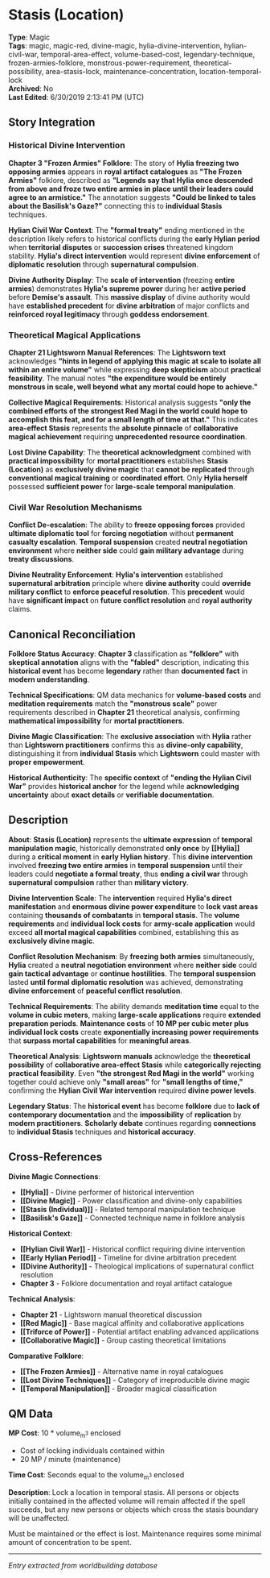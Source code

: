 # Stasis (Location)

**Type**: Magic  
**Tags**: magic, magic-red, divine-magic, hylia-divine-intervention, hylian-civil-war, temporal-area-effect, volume-based-cost, legendary-technique, frozen-armies-folklore, monstrous-power-requirement, theoretical-possibility, area-stasis-lock, maintenance-concentration, location-temporal-lock  
**Archived**: No  
**Last Edited**: 6/30/2019 2:13:41 PM (UTC)

## Story Integration

### Historical Divine Intervention
**Chapter 3 "Frozen Armies" Folklore**: The story of **Hylia freezing two opposing armies** appears in **royal artifact catalogues** as **"The Frozen Armies"** folklore, described as **"Legends say that Hylia once descended from above and froze two entire armies in place until their leaders could agree to an armistice."** The annotation suggests **"Could be linked to tales about the Basilisk's Gaze?"** connecting this to **individual Stasis** techniques.

**Hylian Civil War Context**: The **"formal treaty"** ending mentioned in the description likely refers to historical conflicts during the **early Hylian period** when **territorial disputes** or **succession crises** threatened kingdom stability. **Hylia's direct intervention** would represent **divine enforcement** of **diplomatic resolution** through **supernatural compulsion**.

**Divine Authority Display**: The **scale of intervention** (freezing **entire armies**) demonstrates **Hylia's supreme power** during her **active period** before **Demise's assault**. This **massive display** of divine authority would have **established precedent** for **divine arbitration** of major conflicts and **reinforced royal legitimacy** through **goddess endorsement**.

### Theoretical Magical Applications
**Chapter 21 Lightsworn Manual References**: The **Lightsworn text** acknowledges **"hints in legend of applying this magic at scale to isolate all within an entire volume"** while expressing **deep skepticism** about **practical feasibility**. The manual notes **"the expenditure would be entirely monstrous in scale, well beyond what any mortal could hope to achieve."**

**Collective Magical Requirements**: Historical analysis suggests **"only the combined efforts of the strongest Red Magi in the world could hope to accomplish this feat, and for a small length of time at that."** This indicates **area-effect Stasis** represents the **absolute pinnacle** of **collaborative magical achievement** requiring **unprecedented resource coordination**.

**Lost Divine Capability**: The **theoretical acknowledgment** combined with **practical impossibility** for **mortal practitioners** establishes **Stasis (Location)** as **exclusively divine magic** that **cannot be replicated** through **conventional magical training** or **coordinated effort**. Only **Hylia herself** possessed **sufficient power** for **large-scale temporal manipulation**.

### Civil War Resolution Mechanisms
**Conflict De-escalation**: The ability to **freeze opposing forces** provided **ultimate diplomatic tool** for **forcing negotiation** without **permanent casualty escalation**. **Temporal suspension** created **neutral negotiation environment** where **neither side** could **gain military advantage** during **treaty discussions**.

**Divine Neutrality Enforcement**: **Hylia's intervention** established **supernatural arbitration** principle where **divine authority** could **override military conflict** to **enforce peaceful resolution**. This **precedent** would have **significant impact** on **future conflict resolution** and **royal authority** claims.

## Canonical Reconciliation

**Folklore Status Accuracy**: **Chapter 3** classification as **"folklore"** with **skeptical annotation** aligns with the **"fabled"** description, indicating this **historical event** has become **legendary** rather than **documented fact** in **modern understanding**.

**Technical Specifications**: QM data mechanics for **volume-based costs** and **meditation requirements** match the **"monstrous scale"** power requirements described in **Chapter 21** theoretical analysis, confirming **mathematical impossibility** for **mortal practitioners**.

**Divine Magic Classification**: The **exclusive association** with **Hylia** rather than **Lightsworn practitioners** confirms this as **divine-only capability**, distinguishing it from **individual Stasis** which **Lightsworn** could master with **proper empowerment**.

**Historical Authenticity**: The **specific context** of **"ending the Hylian Civil War"** provides **historical anchor** for the legend while **acknowledging uncertainty** about **exact details** or **verifiable documentation**.

## Description

**About**:
**Stasis (Location)** represents the **ultimate expression** of **temporal manipulation magic**, historically demonstrated **only once** by **[[Hylia]]** during a **critical moment** in **early Hylian history**. This **divine intervention** involved **freezing two entire armies** in **temporal suspension** until their leaders could **negotiate a formal treaty**, thus **ending a civil war** through **supernatural compulsion** rather than **military victory**.

**Divine Intervention Scale**: The **intervention** required **Hylia's direct manifestation** and **enormous divine power expenditure** to **lock vast areas** containing **thousands of combatants** in **temporal stasis**. The **volume requirements** and **individual lock costs** for **army-scale application** would exceed **all mortal magical capabilities** combined, establishing this as **exclusively divine magic**.

**Conflict Resolution Mechanism**: By **freezing both armies** simultaneously, **Hylia** created a **neutral negotiation environment** where **neither side** could **gain tactical advantage** or **continue hostilities**. The **temporal suspension** lasted **until formal diplomatic resolution** was achieved, demonstrating **divine enforcement** of **peaceful conflict resolution**.

**Technical Requirements**: The ability demands **meditation time** equal to the **volume in cubic meters**, making **large-scale applications** require **extended preparation periods**. **Maintenance costs** of **10 MP per cubic meter plus individual lock costs** create **exponentially increasing power requirements** that **surpass mortal capabilities** for **meaningful areas**.

**Theoretical Analysis**: **Lightsworn manuals** acknowledge the **theoretical possibility** of **collaborative area-effect Stasis** while **categorically rejecting practical feasibility**. Even **"the strongest Red Magi in the world"** working together could achieve only **"small areas"** for **"small lengths of time,"** confirming the **Hylian Civil War intervention** required **divine power levels**.

**Legendary Status**: The **historical event** has become **folklore** due to **lack of contemporary documentation** and the **impossibility** of **replication** by **modern practitioners**. **Scholarly debate** continues regarding **connections** to **individual Stasis** techniques and **historical accuracy**.

## Cross-References

**Divine Magic Connections**:
- **[[Hylia]]** - Divine performer of historical intervention
- **[[Divine Magic]]** - Power classification and divine-only capabilities
- **[[Stasis (Individual)]]** - Related temporal manipulation technique
- **[[Basilisk's Gaze]]** - Connected technique name in folklore analysis

**Historical Context**:
- **[[Hylian Civil War]]** - Historical conflict requiring divine intervention
- **[[Early Hylian Period]]** - Timeline for divine arbitration precedent
- **[[Divine Authority]]** - Theological implications of supernatural conflict resolution
- **Chapter 3** - Folklore documentation and royal artifact catalogue

**Technical Analysis**:
- **Chapter 21** - Lightsworn manual theoretical discussion
- **[[Red Magic]]** - Base magical affinity and collaborative applications
- **[[Triforce of Power]]** - Potential artifact enabling advanced applications
- **[[Collaborative Magic]]** - Group casting theoretical limitations

**Comparative Folklore**:
- **[[The Frozen Armies]]** - Alternative name in royal catalogues
- **[[Lost Divine Techniques]]** - Category of irreproducible divine magic
- **[[Temporal Manipulation]]** - Broader magical classification

## QM Data
**MP Cost**:
10 * volume<sub>m<sup>3</sup></sub> enclosed
+ Cost of locking individuals contained within
+ 20 MP / minute (maintenance)

**Time Cost**:
Seconds equal to the volume<sub>m<sup>3</sup></sub> enclosed

**Description**:
Lock a location in temporal stasis. All persons or objects initially contained in the affected volume will remain affected if the spell succeeds, but any new persons or objects which cross the stasis boundary will be unaffected.

Must be maintained or the effect is lost. Maintenance requires some minimal amount of concentration to be spent.

---
*Entry extracted from worldbuilding database*
